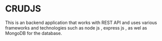 # CRUDJS
This is an backend application that works with REST API and uses various frameworks and technologies such as node js , express js , as wel as MongoDB for the database. 
